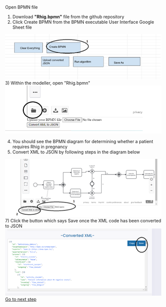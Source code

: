 Open BPMN file
1) Download <b>"Rhig.bpmn"</b> file from the github repository
2) Click Create BPMN from the BPMN executable User Interface Google Sheet file
<img src ="create BPMN.png">
3) Within the modeller, open "Rhig.bpmn"
<img src ="open example bpmn.png">

4) You should see the BPMN diagram for determining whether a patient requires Rhig in pregnancy
6) Convert XML to JSON by following steps in the diagram below 
<img src ="open bpmn file.png">
7) Click the button which says Save once the XML code has been converted to JSON
<img src="save json.png">
<a href ="uploadJSON.md">Go to next step</a>
